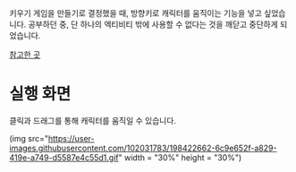 키우기 게임을 만들기로 결정했을 때,
방향키로 캐릭터를 움직이는 기능을 넣고 싶었습니다.
공부하던 중, 단 하나의 엑티비티 밖에 사용할 수 없다는 것을 깨닫고
중단하게 되었습니다.

[참고한 곳](https://www.youtube.com/watch?v=GIc2GRCUI8s&list=PL2EfDMM6n_LYJdzaOQ5jZZ3Dj5L4tbAuM)


# 실행 화면


클릭과 드래그를 통해 캐릭터를 움직일 수 있습니다.

(img src="https://user-images.githubusercontent.com/102031783/198422662-6c9e652f-a829-419e-a749-d5587e4c55d1.gif" width = "30%" height = "30%")

